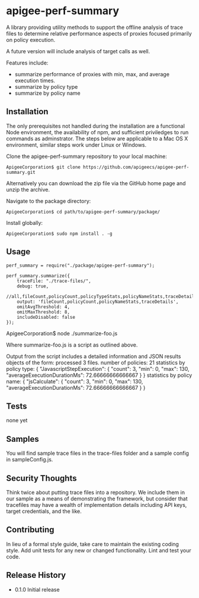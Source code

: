apigee-perf-summary
===================

A  library providing utility methods to support the offline analysis of trace files to determine relative performance aspects of proxies focused primarily on policy execution.

A future version will include analysis of target calls as well.

Features include:
* summarize performance of proxies with min, max, and average execution times.
* summarize by policy type
* summarize by policy name


## Installation

The only prerequisites not handled during the installation are a functional Node environment, the availability of npm, and sufficient priviledges to run commands as adminstrator. The steps below are applicable to a Mac OS X environment, similar steps work under Linux or Windows. 
	
Clone the apigee-perf-summary repository to your local machine:

	ApigeeCorporation$ git clone https://github.com/apigeecs/apigee-perf-summary.git

Alternatively you can download the zip file via the GitHub home page and unzip the archive.

Navigate to the package directory:

	ApigeeCorporation$ cd path/to/apigee-perf-summary/package/

Install globally:

	ApigeeCorporation$ sudo npm install . -g

## Usage

	perf_summary = require("./package/apigee-perf-summary");
 
	perf_summary.summarize({
	    traceFile: "./trace-files/",
	    debug: true,
	    //all,fileCount,policyCount,policyTypeStats,policyNameStats,traceDetails
	    output: 'fileCount,policyCount,policyNameStats,traceDetails',
	    omitAvgThreshold: 4,
	    omitMaxThreshold: 8,
	    includeDisabled: false
	});

ApigeeCorporation$ node ./summarize-foo.js

Where summarize-foo.js is a script as outlined above.

Output from the script includes a detailed information and JSON results objects of the form:
	processed 3 files.
	number of policies: 21
	statistics by policy type: {
	    "JavascriptStepExecution": {
	        "count": 3,
	        "min": 0,
	        "max": 130,
	        "averageExecutionDurationMs": 72.66666666666667
	    }
	}
	statistics by policy name: {
	    "jsCalculate": {
	        "count": 3,
	        "min": 0,
	        "max": 130,
	        "averageExecutionDurationMs": 72.66666666666667
	    }
	}

## Tests

  none yet

## Samples

You will find sample trace files in the trace-files folder and a sample config in sampleConfig.js.

## Security Thoughts

Think twice about putting trace files into a repository. We include them in our sample as a means of demonstrating the framework, but consider that tracefiles may have a wealth of implementation details including API keys, target credentials, and the like. 

## Contributing

In lieu of a formal style guide, take care to maintain the existing coding style.
Add unit tests for any new or changed functionality. Lint and test your code.

## Release History

* 0.1.0 Initial release